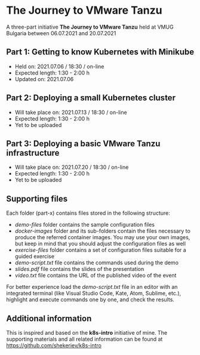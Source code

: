 # The Journey to VMware Tanzu
A three-part initiative **The Journey to VMware Tanzu** held at VMUG Bulgaria between 06.07.2021 and 20.07.2021

## Part 1: Getting to know Kubernetes with Minikube 
* Held on: 2021.07.06 / 18:30 / on-line
* Expected length: 1:30 - 2:00 h
* Updated on: 2021.07.06

## Part 2: Deploying a small Kubernetes cluster 
* Will take place on: 2021.07.13 / 18:30 / on-line
* Expected length: 1:30 - 2:00 h
* Yet to be uploaded

## Part 3: Deploying a basic VMware Tanzu infrastructure 
* Will take place on: 2021.07.20 / 18:30 / on-line
* Expected length: 1:30 - 2:00 h
* Yet to be uploaded

## Supporting files
Each folder (part-x) contains files stored in the following structure:
* *demo-files* folder contains the sample configuration files
* *docker-images* folder and its sub-folders contain the files necessary to produce the referred container images. You may use your own images, but keep in mind that you should adjust the configuration files as well
* *exercise-files* folder contains a set of configuration files suitable for a guided exercise
* *demo-script.txt* file contains the commands used during the demo
* *slides.pdf* file contains the slides of the presentation
* *video.txt* file contains the URL of the published video of the event

For better experience load the *demo-script.txt* file in an editor with an integrated terminal (like Visual Studio Code, Kate, Atom, Sublime, etc.), highlight and execute commands one by one, and check the results.

## Additional information
This is inspired and based on the **k8s-intro** initiative of mine. The supporting materials and all related information can be found at https://github.com/shekeriev/k8s-intro
